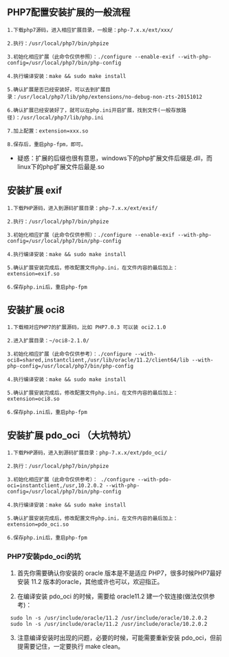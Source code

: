 ## PHP7配置安装扩展的一般流程
```
1.下载php7源码，进入相应扩展目录，一般是：php-7.x.x/ext/xxx/

2.执行：/usr/local/php7/bin/phpize 

3.初始化相应扩展（此命令仅供参照）：./configure --enable-exif --with-php-config=/usr/local/php7/bin/php-config

4.执行编译安装：make && sudo make install

5.确认扩展是否已经安装好，可以去到扩展目录：/usr/local/php7/lib/php/extensions/no-debug-non-zts-20151012

6.确认扩展已经安装好了，就可以在php.ini开启扩展，找到文件(一般存放路径)：/usr/local/php7/lib/php.ini

7.加上配置：extension=xxx.so

8.保存后，重启php-fpm，即可。
```

* 疑惑：扩展的后缀也很有意思，windows下的php扩展文件后缀是.dll，而linux下的php扩展文件后最是.so


## 安装扩展 exif

```
1.下载PHP源码，进入到源码扩展目录：php-7.x.x/ext/exif/

2.执行：/usr/local/php7/bin/phpize 

3.初始化相应扩展（此命令仅供参照）：./configure --enable-exif --with-php-config=/usr/local/php7/bin/php-config

4.执行编译安装：make && sudo make install

5.确认扩展安装完成后，修改配置文件php.ini，在文件内容的最后加上：extension=exif.so

6.保存php.ini后，重启php-fpm
```

## 安装扩展 oci8

```
1.下载相对应PHP7的扩展源码，比如 PHP7.0.3 可以装 oci2.1.0

2.进入扩展目录：~/oci8-2.1.0/

3.初始化相应扩展（此命令仅供参考）：./configure --with-oci8=shared,instantclient,/usr/lib/oracle/11.2/client64/lib --with-php-config=/usr/local/php7/bin/php-config

4.执行编译安装：make && sudo make install

5.确认扩展安装完成后，修改配置文件php.ini，在文件内容的最后加上：extension=oci8.so

6.保存php.ini后，重启php-fpm
```

## 安装扩展 pdo_oci （大坑特坑）

```
1.下载PHP源码，进入到源码扩展目录：php-7.x.x/ext/pdo_oci/

2.执行：/usr/local/php7/bin/phpize 

3.初始化相应扩展（此命令仅供参考）： ./configure --with-pdo-oci=instantclient,/usr,10.2.0.2 --with-php-config=/usr/local/php7/bin/php-config

4.执行编译安装：make && sudo make install

5.确认扩展安装完成后，修改配置文件php.ini，在文件内容的最后加上：extension=pdo_oci.so

6.保存php.ini后，重启php-fpm
```

 ### PHP7安装pdo_oci的坑
 
 1. 首先你需要确认你安装的 oracle 版本是不是适应 PHP7，很多时候PHP7最好安装 11.2 版本的oracle，其他或许也可以，欢迎指正。

 2. 在编译安装 pdo_oci 的时候，需要给 oracle11.2 建一个软连接(做法仅供参考)：
 ```
  sudo ln -s /usr/include/oracle/11.2 /usr/include/oracle/10.2.0.2
  sudo ln -s /usr/include/oracle/11.2 /usr/include/oracle/10.2.0.2
 ```
 
 3. 注意编译安装时出现的问题，必要的时候，可能需要重新安装 pdo_oci，但前提需要记住，一定要执行 make clean。

